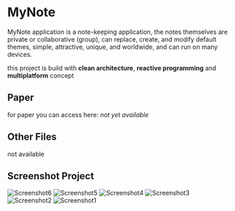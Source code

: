 # MyNote
MyNote application is a note-keeping application, the notes themselves are private or collaborative (group), can replace, create, and modify default themes, simple, attractive, unique, and worldwide, and can run on many devices.

this project is build with **clean architecture**, **reactive programming** and **multiplatform** concept
## Paper
for paper you can access here: _not yet available_
## Other Files
not available

## Screenshot Project
![Screenshot6](https://github.com/Noob-programmer155/MyNote0.1/assets/68941228/3d9bf639-eea6-485c-82fe-9325a47f3dd5)
![Screenshot5](https://github.com/Noob-programmer155/MyNote0.1/assets/68941228/b0496a6c-8af0-42e8-97a7-571fa5c511db)
![Screenshot4](https://github.com/Noob-programmer155/MyNote0.1/assets/68941228/fd7d82d9-7c86-4a15-91a1-f9f130cd70b0)
![Screenshot3](https://github.com/Noob-programmer155/MyNote0.1/assets/68941228/3328befd-7f85-4bbf-a934-7b7841e39b3b)
![Screenshot2](https://github.com/Noob-programmer155/MyNote0.1/assets/68941228/943d8175-8238-40b5-8d5c-743e26f1460f)
![Screenshot1](https://github.com/Noob-programmer155/MyNote0.1/assets/68941228/35c21b30-ce88-4e86-8ab5-a0551d4dfe34)
